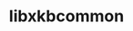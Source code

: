 ---
title: "libxkbcommon"
layout: cache
categories: [package, v0.18]
meta: {"versions": ["1.4.0"], "compilers": ["gcc@=7.5.0"], "oss": ["ubuntu18.04"], "platforms": ["linux"], "targets": ["x86_64"], "stacks": ["data-vis-sdk"], "num_specs": 2, "num_specs_by_stack": {"data-vis-sdk": 2}}
spec_details: [{"hash": "hdzsadn5dxmlzvwzvjecikb6ik3eztn2", "compiler": "gcc@=7.5.0", "versions": ["1.4.0"], "os": "ubuntu18.04", "platform": "linux", "target": "x86_64", "variants": ["buildtype=debugoptimized", "default_library=shared", "~strip", "~wayland"], "stacks": ["data-vis-sdk"], "size": "-", "tarball": "https://binaries.spack.io/releases/v0.18/build_cache/linux-ubuntu18.04-x86_64/gcc-7.5.0/libxkbcommon-1.4.0/linux-ubuntu18.04-x86_64-gcc-7.5.0-libxkbcommon-1.4.0-hdzsadn5dxmlzvwzvjecikb6ik3eztn2.spack"}, {"hash": "xxc565zc4ghpcp2ols6c2ss25xhryo5h", "compiler": "gcc@=7.5.0", "versions": ["1.4.0"], "os": "ubuntu18.04", "platform": "linux", "target": "x86_64", "variants": ["buildtype=debugoptimized", "default_library=shared", "~strip", "~wayland"], "stacks": ["data-vis-sdk"], "size": "-", "tarball": "https://binaries.spack.io/releases/v0.18/build_cache/linux-ubuntu18.04-x86_64/gcc-7.5.0/libxkbcommon-1.4.0/linux-ubuntu18.04-x86_64-gcc-7.5.0-libxkbcommon-1.4.0-xxc565zc4ghpcp2ols6c2ss25xhryo5h.spack"}]
---